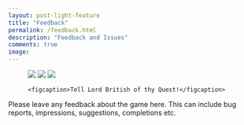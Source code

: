 ```yaml
---
layout: post-light-feature
title: "Feedback"
permalink: /feedback.html
description: "Feedback and Issues"
comments: true
image:
---
```


<figure class="frame" data-tilt data-tilt-scale="1.1" data-tilt-perspective="1000" style="transform-style: preserve-3d">
    <img class="ScrollRev top" src="{{ site.url }}/images/major_quests_bot.png" />
    <img class="ScrollRev bottom" style="transform: translateZ(10px)" src="{{ site.url }}/images/major_quests_mid.png" />
    <img class="ScrollRev bottom" src="{{ site.url }}/images/screenshot_frame.png" />

    <figcaption>Tell Lord British of thy Quest!</figcaption>
</figure>

Please leave any feedback about the game here. This can include bug reports, impressions, suggestions, completions etc.

